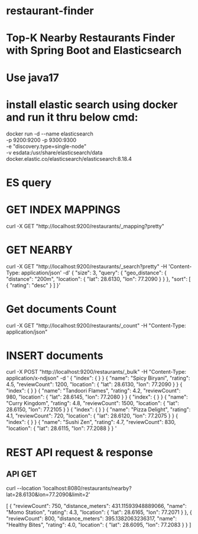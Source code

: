 # restaurant-finder

# Top-K Nearby Restaurants Finder with Spring Boot and Elasticsearch

# Use java17

# install elastic search using docker and run it thru below cmd:

docker run -d --name elasticsearch \
  -p 9200:9200 -p 9300:9300 \
  -e "discovery.type=single-node" \
  -v esdata:/usr/share/elasticsearch/data \
  docker.elastic.co/elasticsearch/elasticsearch:8.18.4

# ES query

# GET INDEX MAPPINGS

curl -X GET "http://localhost:9200/restaurants/_mapping?pretty"

# GET NEARBY 
curl -X GET "http://localhost:9200/restaurants/_search?pretty" -H 'Content-Type: application/json' -d'
{
  "size": 3,
  "query": {
    "geo_distance": {
      "distance": "200m",
      "location": {
        "lat": 28.6130,
        "lon": 77.2090
      }
    }
  },
  "sort": [
    { "rating": "desc" }
  ]
}'



# Get documents Count

curl -X GET "http://localhost:9200/restaurants/_count" -H "Content-Type: application/json"

# INSERT documents

curl -X POST "http://localhost:9200/restaurants/_bulk" -H "Content-Type: application/x-ndjson" -d '
{ "index": { } }
{ "name": "Spicy Biryani", "rating": 4.5, "reviewCount": 1200, "location": { "lat": 28.6130, "lon": 77.2090 } }
{ "index": { } }
{ "name": "Tandoori Flames", "rating": 4.2, "reviewCount": 980, "location": { "lat": 28.6145, "lon": 77.2080 } }
{ "index": { } }
{ "name": "Curry Kingdom", "rating": 4.8, "reviewCount": 1500, "location": { "lat": 28.6150, "lon": 77.2105 } }
{ "index": { } }
{ "name": "Pizza Delight", "rating": 4.1, "reviewCount": 720, "location": { "lat": 28.6120, "lon": 77.2075 } }
{ "index": { } }
{ "name": "Sushi Zen", "rating": 4.7, "reviewCount": 830, "location": { "lat": 28.6115, "lon": 77.2088 } }
'

# REST API request & response

## API GET

curl --location 'localhost:8080/restaurants/nearby?lat=28.6130&lon=77.2090&limit=2'

[
      {
            "reviewCount": 750,
            "distance_meters": 431.11593948889066,
            "name": "Momo Station",
            "rating": 4.3,
            "location": {
                  "lat": 28.6165,
                  "lon": 77.2071
            }
      },
      {
            "reviewCount": 800,
            "distance_meters": 395.1382063236317,
            "name": "Healthy Bites",
            "rating": 4.0,
            "location": {
                  "lat": 28.6095,
                  "lon": 77.2083
            }
      }
]

